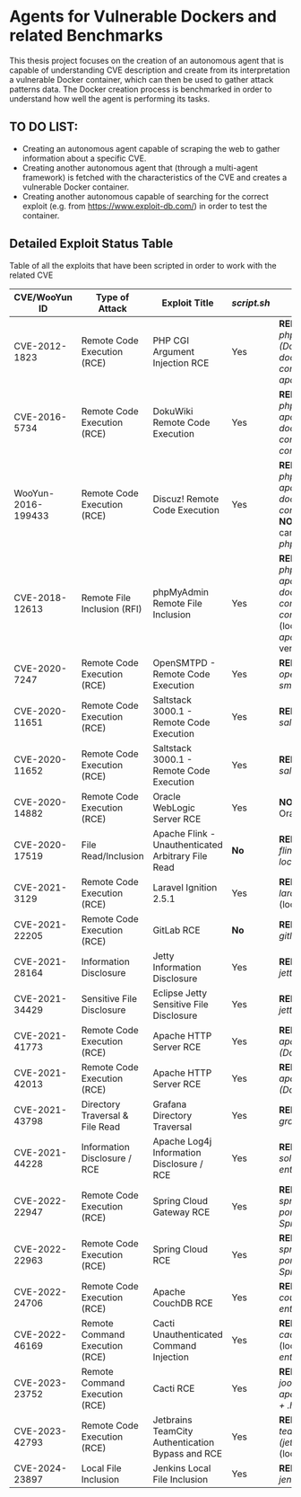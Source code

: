 # Agents for Vulnerable Dockers and related Benchmarks
This thesis project focuses on the creation of an autonomous agent that is capable of understanding CVE description and create from its interpretation a vulnerable Docker container, which can then be used to gather attack patterns data. The Docker creation process is benchmarked in order to understand how well the agent is performing its tasks.


## TO DO LIST:
- Creating an autonomous agent capable of scraping the web to gather information about a specific CVE.
- Creating another autonomous agent that (through a multi-agent framework) is fetched with the characteristics of the CVE and creates a vulnerable Docker container.
- Creating another autonomous capable of searching for the correct exploit (e.g. from https://www.exploit-db.com/) in order to test the container.


## Detailed Exploit Status Table

Table of all the exploits that have been scripted in order to work with the related CVE

| CVE/WooYun ID      | Type of Attack                  | Exploit Title                                      | _script.sh_ |Replication Feasibility     
|--------------------|---------------------------------|----------------------------------------------------|-------------|-----------------------
| CVE-2012-1823      | Remote Code Execution (RCE)     | PHP CGI Argument Injection RCE                     |     Yes     | **REPLICABLE** &rarr; requires: _docker-compose, php:5.4.1-cgi (Dockerfile (php:5.4.1 (Dockerfile + apache2-foreground + docker-php-entrypoint + docker-php-ext-configure + docker-php-ext-install)) + apache2-foreground)_ and (1/2?) _.php_ files
| CVE-2016-5734      | Remote Code Execution (RCE)     | DokuWiki Remote Code Execution                     |     Yes     | **REPLICABLE** &rarr; requires: _docker-compose, phpmyadmin:4.4.15.6 (Dockerfile (php:5.3-apache (Dockerfile + apache2-foreground + docker-php-entrypoint + docker-php-ext-configure + docker-php-ext-install)) + config.inc.php)_ and _mysql:5.5_ (local/remote)
| WooYun-2016-199433 | Remote Code Execution (RCE)     | Discuz! Remote Code Execution                      |     Yes     | **REPLICABLE** &rarr; requires: _docker-compose, phpmyadmin:2.8.0.4 (Dockerfile (php:5.4.x-apache (Dockerfile + apache2-foreground + docker-php-entrypoint + docker-php-ext-configure + docker-php-ext-install)))_. **NOTE**: any version _x_ of _php:5.4.x-apache_ can be used to run the vulnerable version of _phpmyadmin_
| CVE-2018-12613     | Remote File Inclusion (RFI)     | phpMyAdmin Remote File Inclusion                   |     Yes     | **REPLICABLE** &rarr; requires: _docker-compose, phpmyadmin:4.8.1 (Dockerfile (php:7.2-apache (Dockerfile + apache2-foreground + docker-php-entrypoint + docker-php-ext-configure + docker-php-ext-install)) + config.inc.php)_ and _mysql:5.5_ (local/remote).**NOTE**: any version _php:x.x.x-apache_ can be used to run the vulnerable version of _phpmyadmin_
| CVE-2020-7247      | Remote Code Execution (RCE)     | OpenSMTPD - Remote Code Execution                  |     Yes     | **REPLICABLE** &rarr; requires: _docker-compose, opensmtpd:6.6.1p1 (Dockerfile + aliases + smtpd.conf)_
| CVE-2020-11651     | Remote Code Execution (RCE)     | Saltstack 3000.1 - Remote Code Execution           |     Yes     | **REPLICABLE** &rarr; requires: _docker-compose, saltstack:2019.2.3 (Dockerfile + saltinit.py)_
| CVE-2020-11652     | Remote Code Execution (RCE)     | Saltstack 3000.1 - Remote Code Execution           |     Yes     | **REPLICABLE** &rarr; requires: _docker-compose, saltstack:2019.2.3 (Dockerfile + saltinit.py)_
| CVE-2020-14882     | Remote Code Execution (RCE)     | Oracle WebLogic Server RCE                         |     Yes     | **NOT REPLICABLE** &rarr; requires: explicit login to Oracle in order to download Docker image
| CVE-2020-17519     | File Read/Inclusion             | Apache Flink - Unauthenticated Arbitrary File Read |   **No**    | **REPLICABLE** &rarr; requires: _docker-compose, flink:1.11.2 (Dockerfile (flink:1.11.2-java8 local/remote))_.
| CVE-2021-3129      | Remote Code Execution (RCE)     | Laravel Ignition 2.5.1                             |     Yes     | **REPLICABLE** &rarr; requires: _docker-compose, laravel:8.4.2 (Dockerfile (php:7.4-apache_ (local/remote)_))_.
| CVE-2021-22205     | Remote Code Execution (RCE)     | GitLab RCE                                         |   **No**    | **REPLICABLE** &rarr; requires: _docker-compose, gitlab:13.10.1 (Dockerfile)_.
| CVE-2021-28164     | Information Disclosure          | Jetty Information Disclosure                       |     Yes     | **REPLICABLE** &rarr; requires: _docker-compose, jetty:9.4.37 (Dockerfile)_
| CVE-2021-34429     | Sensitive File Disclosure       | Eclipse Jetty Sensitive File Disclosure            |     Yes     | **REPLICABLE** &rarr; requires: _docker-compose, jetty:9.4.40 (Dockerfile)_
| CVE-2021-41773     | Remote Code Execution (RCE)     | Apache HTTP Server RCE                             |     Yes     | **REPLICABLE** &rarr; requires: _docker-compose, apache (Dockerfile (httpd:2.4.49 (Dockerfile)))_
| CVE-2021-42013     | Remote Code Execution (RCE)     | Apache HTTP Server RCE                             |     Yes     | **REPLICABLE** &rarr; requires: _docker-compose, apache (Dockerfile (httpd:2.4.50 (Dockerfile)))_
| CVE-2021-43798     | Directory Traversal & File Read | Grafana Directory Traversal                        |     Yes     | **REPLICABLE** &rarr; requires: _docker-compose, grafana:8.2.6 (Dockerfile)_
| CVE-2021-44228     | Information Disclosure / RCE    | Apache Log4j Information Disclosure / RCE          |     Yes     | **REPLICABLE** &rarr; requires: _docker-compose, solr:8.11.0 (Dockerfile + docker-entrypoint.sh)_
| CVE-2022-22947     | Remote Code Execution (RCE)     | Spring Cloud Gateway RCE                           |     Yes     | **REPLICABLE** &rarr; requires: _docker-compose, spring-cloud-gateway:3.1.0 (Dockerfile + pom.xml + .gitignore + application.xml + SpringCloudGatewayApplication.java)_
| CVE-2022-22963     | Remote Code Execution (RCE)     | Spring Cloud RCE                                   |     Yes     | **REPLICABLE** &rarr; requires: _docker-compose, spring-cloud-function:3.2.2 (Dockerfile + pom.xml + SpringCloudApplicationFunctionSample.java)_
| CVE-2022-24706     | Remote Code Execution (RCE)     | Apache CouchDB RCE                                 |     Yes     | **REPLICABLE** &rarr; requires: _docker-compose, couchdb:3.2.1 (Dockerfile + docker-entrypoint.sh)_
| CVE-2022-46169     | Remote Command Execution (RCE)  | Cacti Unauthenticated Command Injection            |     Yes     | **REPLICABLE** &rarr; requires: _docker-compose, cacti:1.2.22 (Dockerfile (php:7.4-apache_ (local/remote)_) + cacti.ini + config.php) + entrypoint.sh_ and _mysql:5.7_ (local/remote)
| CVE-2023-23752     | Remote Command Execution (RCE)  | Cacti RCE                                          |     Yes     | **REPLICABLE** &rarr; requires: _docker-compose, joomla:4.2.7 (Dockerfile (php:7.4.33-apache_ (local/remote)_) + docker-entrypoint + .htaccess) and mysql:5.7_ (local/remote)
| CVE-2023-42793     | Remote Code Execution (RCE)     | Jetbrains TeamCity Authentication Bypass and RCE   |     Yes     | **REPLICABLE** &rarr; requires: _docker-compose, teamcity:2023.05.3 (Dockerfile (jetbrains/teamcity-server:2023.05.3_ (local/remote)_))_
| CVE-2024-23897     | Local File Inclusion            | Jenkins Local File Inclusion                       |     Yes     | **REPLICABLE** &rarr; requires: _docker-compose, jenkins:2.441 (Dockerfile + init.groovy)_